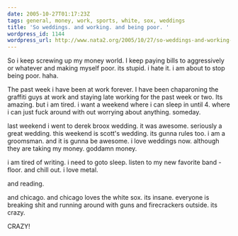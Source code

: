 ```yaml
---
date: 2005-10-27T01:17:23Z
tags: general, money, work, sports, white, sox, weddings
title: 'So weddings. and working. and being poor. '
wordpress_id: 1144
wordpress_url: http://www.nata2.org/2005/10/27/so-weddings-and-working-and-being-poor/
---
```


So i keep screwing up my money world. I keep paying bills to aggressively or whatever and making myself poor. its stupid. i hate it. i am about to stop being poor. haha. 

The past week i have been at work forever. I have been chaparoning the graffiti guys at work and staying late working for the past week or two. Its amazing. but i am tired. i want a weekend where i can sleep in until 4. where i can just fuck around with out worrying about anything. someday. 

last weekend i went to derek broox wedding. it was awesome. seriously a great wedding. this weekend is scott's wedding. its gunna rules too. i am a groomsman. and it is gunna be awesome. i love weddings now. although they are taking my money. goddamn money. 

i am tired of writing. i need to goto sleep. listen to my new favorite band - floor. and chill out. i love metal. 

and reading. 

and chicago. and chicago loves the white sox. its insane. everyone is breaking shit and running  around with guns and firecrackers outside. its crazy. 

CRAZY!

